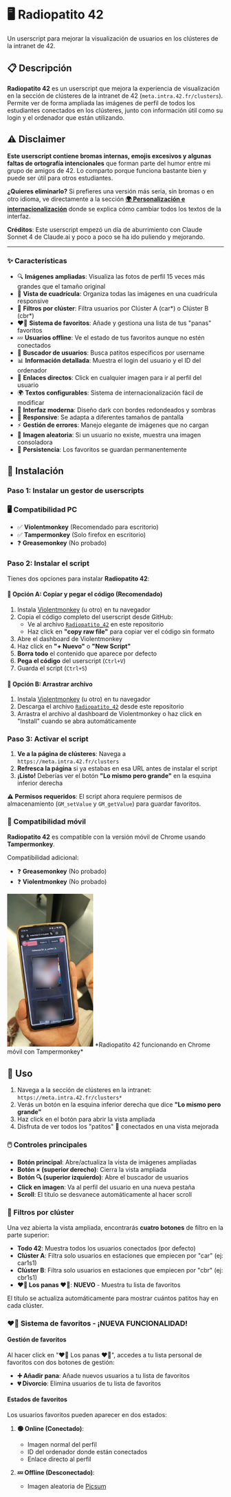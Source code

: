 # 🖥️ Radiopatito 42

Un userscript para mejorar la visualización de usuarios en los clústeres de la intranet de 42.

## 📋 Descripción

**Radiopatito 42** es un userscript que mejora la experiencia de visualización en la sección de clústeres de la intranet de 42 (`meta.intra.42.fr/clusters`). Permite ver de forma ampliada las imágenes de perfil de todos los estudiantes conectados en los clústeres, junto con información útil como su login y el ordenador que están utilizando.

## ⚠️ Disclaimer

**Este userscript contiene bromas internas, emojis excesivos y algunas faltas de ortografía intencionales** que forman parte del humor entre mi grupo de amigos de 42. Lo comparto porque funciona bastante bien y puede ser útil para otros estudiantes.

**¿Quieres eliminarlo?** Si prefieres una versión más seria, sin bromas o en otro idioma, ve directamente a la sección **[🌍 Personalización e internacionalización](#-personalización-e-internacionalización)** donde se explica cómo cambiar todos los textos de la interfaz.

**Créditos**: Este userscript empezó un día de aburrimiento con Claude Sonnet 4 de Claude.ai y poco a poco se ha ido puliendo y mejorando.

---

### ✨ Características

- 🔍 **Imágenes ampliadas**: Visualiza las fotos de perfil 15 veces más grandes que el tamaño original
- 👥 **Vista de cuadrícula**: Organiza todas las imágenes en una cuadrícula responsive
- 🏢 **Filtros por clúster**: Filtra usuarios por Clúster A (car*) o Clúster B (cbr*)
- ❤️‍🔥 **Sistema de favoritos**: Añade y gestiona una lista de tus "panas" favoritos
- 💤 **Usuarios offline**: Ve el estado de tus favoritos aunque no estén conectados
- 🔎 **Buscador de usuarios**: Busca patitos específicos por username
- 📊 **Información detallada**: Muestra el login del usuario y el ID del ordenador
- 🔗 **Enlaces directos**: Click en cualquier imagen para ir al perfil del usuario
- 🌍 **Textos configurables**: Sistema de internacionalización fácil de modificar
- 🎨 **Interfaz moderna**: Diseño dark con bordes redondeados y sombras
- 📱 **Responsive**: Se adapta a diferentes tamaños de pantalla
- ⚡ **Gestión de errores**: Manejo elegante de imágenes que no cargan
- 🎲 **Imagen aleatoria**: Si un usuario no existe, muestra una imagen consoladora
- 💾 **Persistencia**: Los favoritos se guardan permanentemente

## 🚀 Instalación

### Paso 1: Instalar un gestor de userscripts

### 🖥️ Compatibilidad PC
- ✅ **Violentmonkey** (Recomendado para escritorio)
- ✅ **Tampermonkey** (Solo firefox en escritorio)
- ❓ **Greasemonkey** (No probado)

### Paso 2: Instalar el script

Tienes dos opciones para instalar **Radiopatito 42**:

#### 🌟 Opción A: Copiar y pegar el código (Recomendado)

1. Instala [Violentmonkey](https://violentmonkey.github.io/) (u otro) en tu navegador
2. Copia el código completo del userscript desde GitHub:
   - Ve al archivo <a href="./Radiopatito_42" target="_blank">`Radiopatito_42`</a> en este repositorio
   - Haz click en **"copy raw file"** para copiar ver el código sin formato
3. Abre el dashboard de Violentmonkey
4. Haz click en **"+ Nuevo"** o **"New Script"**
5. **Borra todo** el contenido que aparece por defecto
6. **Pega el código** del userscript (`Ctrl+V`)
7. Guarda el script (`Ctrl+S`)

#### 📁 Opción B: Arrastrar archivo

1. Instala [Violentmonkey](https://violentmonkey.github.io/) (u otro) en tu navegador
2. Descarga el archivo <a href="./Radiopatito_42" target="_blank">`Radiopatito_42`</a> desde este repositorio
3. Arrastra el archivo al dashboard de Violentmonkey o haz click en "Install" cuando se abra automáticamente

### Paso 3: Activar el script

1. **Ve a la página de clústeres**: Navega a `https://meta.intra.42.fr/clusters`
2. **Refresca la página** si ya estabas en esa URL antes de instalar el script
3. **¡Listo!** Deberías ver el botón **"Lo mismo pero grande"** en la esquina inferior derecha

**⚠️ Permisos requeridos**: El script ahora requiere permisos de almacenamiento (`GM_setValue` y `GM_getValue`) para guardar favoritos.

### 📱 Compatibilidad móvil

**Radiopatito 42** es compatible con la versión móvil de Chrome usando **Tampermonkey**.

Compatibilidad adicional:
- ❓ **Greasemonkey** (No probado)
- ❓ **Violentmonkey** (No probado)
<img src="radiopatito_mobile.jpg" alt="Vista móvil de Radiopatito 42" width="200">
*Radiopatito 42 funcionando en Chrome móvil con Tampermonkey*

## 🎯 Uso

1. Navega a la sección de clústeres en la intranet: `https://meta.intra.42.fr/clusters*`
2. Verás un botón en la esquina inferior derecha que dice **"Lo mismo pero grande"**
3. Haz click en el botón para abrir la vista ampliada
4. Disfruta de ver todos los "patitos" 🦆 conectados en una vista mejorada

### 🖱️ Controles principales

- **Botón principal**: Abre/actualiza la vista de imágenes ampliadas
- **Botón × (superior derecho)**: Cierra la vista ampliada
- **Botón 🔍 (superior izquierdo)**: Abre el buscador de usuarios
- **Click en imagen**: Va al perfil del usuario en una nueva pestaña
- **Scroll**: El título se desvanece automáticamente al hacer scroll

### 🏢 Filtros por clúster

Una vez abierta la vista ampliada, encontrarás **cuatro botones** de filtro en la parte superior:

- **Todo 42**: Muestra todos los usuarios conectados (por defecto)
- **Clúster A**: Filtra solo usuarios en estaciones que empiecen por "car" (ej: car1s1)
- **Clúster B**: Filtra solo usuarios en estaciones que empiecen por "cbr" (ej: cbr1s1)
- **❤️‍🔥 Los panas ❤️‍🔥**: **NUEVO** - Muestra tu lista de favoritos

El título se actualiza automáticamente para mostrar cuántos patitos hay en cada clúster.

### ❤️‍🔥 Sistema de favoritos - ¡NUEVA FUNCIONALIDAD!

#### Gestión de favoritos

Al hacer click en "❤️‍🔥 Los panas ❤️‍🔥", accedes a tu lista personal de favoritos con dos botones de gestión:

- **➕ Añadir pana**: Añade nuevos usuarios a tu lista de favoritos
- **💔 Divorcio**: Elimina usuarios de tu lista de favoritos

#### Estados de favoritos

Los usuarios favoritos pueden aparecer en dos estados:

1. **🟢 Online (Conectado)**:
   - Imagen normal del perfil
   - ID del ordenador donde están conectados
   - Enlace directo al perfil

2. **💤 Offline (Desconectado)**:
   - Imagen aleatoria de [Picsum](https://picsum.photos/)
